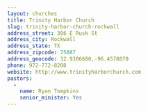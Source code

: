 ```yaml
---
layout: churches
title: Trinity Harbor Church
slug: trinity-harbor-church-rockwall
address_street: 306 E Rusk St
address_city: Rockwall
address_state: TX
address_zipcode: 75087
address_geocode: 32.9306680,-96.4578870
phone: 972-772-8208
website: http://www.trinityharborchurch.com
pastors: 
  - 
    name: Ryan Tompkins
    senior_minister: Yes
---
```



